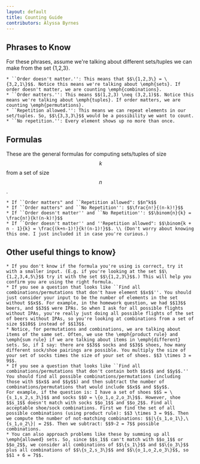 ```yaml
---
layout: default
title: Counting Guide
contributors: Alyssa Byrnes
---
```


## Phrases to Know
For these phrases, assume we're talking about different sets/tuples we can make from the set \{1,2,3\}.

    * ``Order doesn't matter.'': This means that $$\{1,2,3\} = \{3,2,1\}$$. Notice this means we're talking about \emph{sets}. If order doesn't matter, we are counting \emph{combinations}.
    * ``Order matters.'': This means $$(1,2,3) \neq (3,2,1)$$. Notice this means we're talking about \emph{tuples}. If order matters, we are counting \emph{permutations}.
    * ``Repetition allowed.'': This means we can repeat elements in our set/tuples. So, $$\{3,3,3\}$$ would be a possibility we want to count.
    * ``No repetition.'': Every element shows up no more than once. 
    


## Formulas

These are the general formulas for computing sets/tuples of size $$k$$ from a set of size $$n$$.


    * If ``Order matters" and ``Repetition allowed": $$n^k$$
    * If ``Order matters" and ``No Repetition'': $$\frac{n!}{(n-k)!}$$
    * If ``Order doesn't matter'' and ``No Repetition'': $$\binom{n}{k} = \frac{n!}{k!(n-k)!}$$
    * If ``Order doesn't matter'' and ''Repetition allowed": $$\binom{k + n - 1}{k} = \frac{(k+n-1)!}{k!(n-1)!}$$. \\ (Don't worry about knowing this one. I just included it in case you're curious.)




## Other useful things to know}

    * If you don't know if the formula you're using is correct, try it with a smaller input. (E.g. if you're looking at the set $$\{1,2,3,4,5\}$$ try it with the set $$\{1,2,3\}$$.) This will help you confirm you are using the right formula.
    * If you see a question that looks like ``Find all combinations/permutations that don't have element $$x$$''. You should just consider your input to be the number of elements in the set without $$x$$. For example, in the homework question, we had $$13$$ beers, and $$3$$ were IPAs. So when I ask for all possible flights without IPAs, you're really just doing all possible flights of the set of beers without IPAs, so you're looking at combinations from a set of size $$10$$ instead of $$13$$.
    * Notice, for permutations and combinations, we are talking about items of the same set. Often, we use the \emph{product rule} and \emph{sum rule} if we are talking about items in \emph{different} sets. So, if I say: there are $$3$$ socks and $$3$$ shoes, how many different sock/shoe pairings are possible. You multiply the size of your set of socks times the size of your set of shoes. $$3 \times 3 = 9$$.
    * If you see a question that looks like ``Find all combinations/permutations that don't contain both $$x$$ and $$y$$.'' You should find all possible combinations/permutations (including those with $$x$$ and $$y$$) and then subtract the number of combinations/permutations that would include $$x$$ and $$y$$.
    For example, if the question is: I have a set of shoes $$S = \{s_1,s_2,s_3\}$$ and socks $$O = \{o_1,o_2,o_3\}$$. However, shoe $$s_1$$ doesn't match with socks $$o_1$$ and $$o_2$$. Find all acceptable shoe/sock combinations. First we find the set of all possible combinations (using product rule): $$3 \times 3 = 9$$. Then we compute the number of not-matching combinations: $$|\{s_1,o_1\},\{s_1,o_2\}| = 2$$. Then we subtract: $$9-2 = 7$$ possible combinations.
    * You can also approach problems like these by summing up all \emph{allowed} sets. So, since $$s_1$$ can't match with $$o_1$$ or $$o_2$$, we consider all combinations of $$\{s_1\}$$ and $$\{o_3\}$$ plus all combinations of $$\{s_2,s_3\}$$ and $$\{o_1,o_2,o_3\}$$, so $$1 + 6 = 7$$.
    
